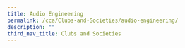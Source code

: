 ```yaml
---
title: Audio Engineering
permalink: /cca/Clubs-and-Societies/audio-engineering/
description: ""
third_nav_title: Clubs and Societies
---
```

